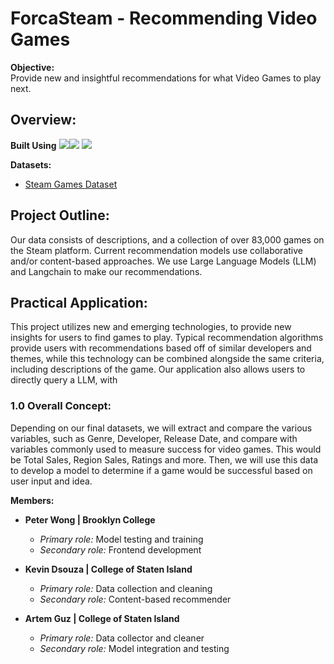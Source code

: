 # ForcaSteam - Recommending Video Games

**Objective:**  
Provide new and insightful recommendations for what Video Games to play next.


## Overview:
**Built Using** 
<img src="https://camo.githubusercontent.com/89a772d0673376b9abf671ce8281af4704cdcf2ad50f61026e1afe820e8327a8/68747470733a2f2f696d672e736869656c64732e696f2f62616467652f73747265616d6c69742d6666666666663f7374796c653d666f722d7468652d6261646765266c6f676f3d73747265616d6c6974266c6f676f436f6c6f723d666630303030"/><img src="https://avatars.githubusercontent.com/u/25720743?s=48&v=4"> <img src="https://github.com/langchain-ai.png?size=40">



**Datasets:**  
- <a href = "https://www.kaggle.com/datasets/fronkongames/steam-games-dataset">Steam Games Dataset</a>

## Project Outline:
Our data consists of descriptions, and a collection of over 83,000 games on the Steam platform. Current recommendation models use collaborative and/or content-based approaches. We use Large Language Models (LLM) and Langchain to make our recommendations.

## Practical Application:
This project utilizes new and emerging technologies, to provide new insights for users to find games to play. Typical recommendation algorithms provide users with recommendations based off of similar developers and themes, while this technology can be combined alongside the same criteria, including descriptions of the game. Our application also allows users to directly query a LLM, with

### 1.0 Overall Concept:
Depending on our final datasets, we will extract and compare the various variables, such as Genre, Developer, Release Date, and compare with variables commonly used to measure success for video games. This would be Total Sales, Region Sales, Ratings and more. Then, we will use this data to develop a model to determine if a game would be successful based on user input and idea.

**Members:**  
- **Peter Wong | Brooklyn College**  
  - *Primary role:* Model testing and training 
  - *Secondary role:* Frontend development
  
- **Kevin Dsouza | College of Staten Island**  
  - *Primary role:* Data collection and cleaning
  - *Secondary role:* Content-based recommender
  
- **Artem Guz | College of Staten Island**  
  - *Primary role:* Data collector and cleaner  
  - *Secondary role:* Model integration and testing

